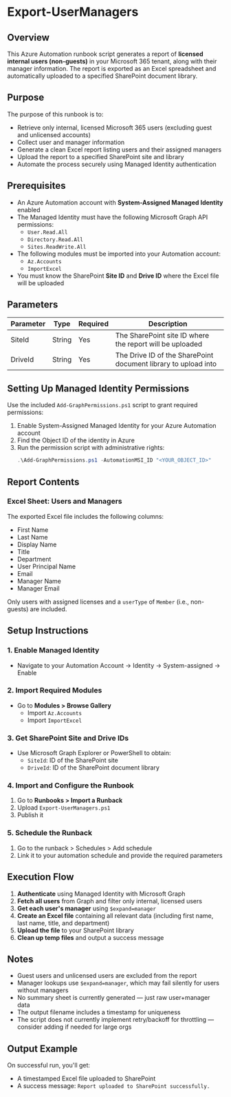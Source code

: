 # Export-UserManagers

## Overview
This Azure Automation runbook script generates a report of **licensed internal users (non-guests)** in your Microsoft 365 tenant, along with their manager information. The report is exported as an Excel spreadsheet and automatically uploaded to a specified SharePoint document library.

## Purpose
The purpose of this runbook is to:
- Retrieve only internal, licensed Microsoft 365 users (excluding guest and unlicensed accounts)
- Collect user and manager information
- Generate a clean Excel report listing users and their assigned managers
- Upload the report to a specified SharePoint site and library
- Automate the process securely using Managed Identity authentication

## Prerequisites
- An Azure Automation account with **System-Assigned Managed Identity** enabled
- The Managed Identity must have the following Microsoft Graph API permissions:
  - `User.Read.All`
  - `Directory.Read.All`
  - `Sites.ReadWrite.All`
- The following modules must be imported into your Automation account:
  - `Az.Accounts`
  - `ImportExcel`
- You must know the SharePoint **Site ID** and **Drive ID** where the Excel file will be uploaded

## Parameters

| Parameter     | Type   | Required | Description                                                        |
|---------------|--------|----------|--------------------------------------------------------------------|
| SiteId        | String | Yes      | The SharePoint site ID where the report will be uploaded           |
| DriveId       | String | Yes      | The Drive ID of the SharePoint document library to upload into     |

## Setting Up Managed Identity Permissions
Use the included `Add-GraphPermissions.ps1` script to grant required permissions:

1. Enable System-Assigned Managed Identity for your Azure Automation account
2. Find the Object ID of the identity in Azure
3. Run the permission script with administrative rights:
   ```powershell
   .\Add-GraphPermissions.ps1 -AutomationMSI_ID "<YOUR_OBJECT_ID>"
   ```

## Report Contents

### Excel Sheet: Users and Managers
The exported Excel file includes the following columns:
- First Name
- Last Name
- Display Name
- Title
- Department
- User Principal Name
- Email
- Manager Name
- Manager Email

Only users with assigned licenses and a `userType` of `Member` (i.e., non-guests) are included.

## Setup Instructions

### 1. Enable Managed Identity
- Navigate to your Automation Account → Identity → System-assigned → Enable

### 2. Import Required Modules
- Go to **Modules > Browse Gallery**
  - Import `Az.Accounts`
  - Import `ImportExcel`

### 3. Get SharePoint Site and Drive IDs
- Use Microsoft Graph Explorer or PowerShell to obtain:
  - `SiteId`: ID of the SharePoint site
  - `DriveId`: ID of the SharePoint document library

### 4. Import and Configure the Runbook
1. Go to **Runbooks > Import a Runback**
2. Upload `Export-UserManagers.ps1`
3. Publish it

### 5. Schedule the Runback
1. Go to the runback > Schedules > Add schedule
2. Link it to your automation schedule and provide the required parameters

## Execution Flow
1. **Authenticate** using Managed Identity with Microsoft Graph
2. **Fetch all users** from Graph and filter only internal, licensed users
3. **Get each user's manager** using `$expand=manager`
4. **Create an Excel file** containing all relevant data (including first name, last name, title, and department)
5. **Upload the file** to your SharePoint library
6. **Clean up temp files** and output a success message

## Notes
- Guest users and unlicensed users are excluded from the report
- Manager lookups use `$expand=manager`, which may fail silently for users without managers
- No summary sheet is currently generated — just raw user+manager data
- The output filename includes a timestamp for uniqueness
- The script does not currently implement retry/backoff for throttling — consider adding if needed for large orgs

## Output Example
On successful run, you'll get:
- A timestamped Excel file uploaded to SharePoint
- A success message: `Report uploaded to SharePoint successfully.`